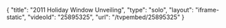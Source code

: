 {
    "title": "2011 Holiday Window Unveiling",
    "type": "solo",
    "layout": "iframe-static",
    "videoId": "25895325",
    "url": "\/tvpembed\/25895325"
}